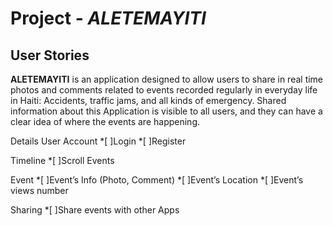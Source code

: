 # Project - *ALETEMAYITI*
## User Stories
**ALETEMAYITI** is an application designed to allow users to share in real time photos and comments related to events recorded regularly in everyday life in Haiti: Accidents, traffic jams, and all kinds of emergency. Shared information about this Application is visible to all users, and they can have a clear idea of where the events are happening.    

Details
 User Account
 *[ ]Login
 *[ ]Register

Timeline
*[ ]Scroll Events

Event
*[ ]Event’s Info (Photo, Comment)
*[ ]Event’s Location
*[ ]Event’s views number

Sharing
*[ ]Share events with other Apps

